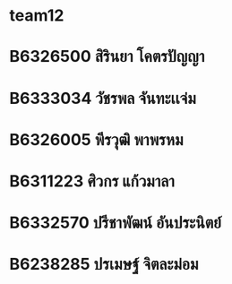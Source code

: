 # team12
# B6326500 สิรินยา โคตรปัญญา
# B6333034 วัชรพล จันทะเเจ่ม
# B6326005 พีรวุฒิ พาพรหม
# B6311223 ศิวกร แก้วมาลา
# B6332570 ปรีชาพัฒน์ อันประนิตย์
# B6238285 ปรเมษฐ์ จิตละม่อม